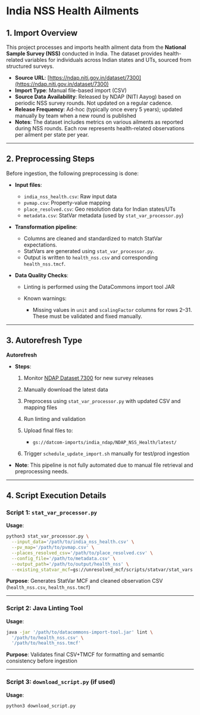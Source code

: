 
# India NSS Health Ailments

## 1. Import Overview

This project processes and imports health ailment data from the **National Sample Survey (NSS)** conducted in India. The dataset provides health-related variables for individuals across Indian states and UTs, sourced from structured surveys.

* **Source URL**: [https://ndap.niti.gov.in/dataset/7300](https://ndap.niti.gov.in/dataset/7300)
* **Import Type**: Manual file-based import (CSV)
* **Source Data Availability**: Released by NDAP (NITI Aayog) based on periodic NSS survey rounds. Not updated on a regular cadence.
* **Release Frequency**: Ad-hoc (typically once every 5 years); updated manually by team when a new round is published
* **Notes**: The dataset includes metrics on various ailments as reported during NSS rounds. Each row represents health-related observations per ailment per state per year.

---

## 2. Preprocessing Steps

Before ingestion, the following preprocessing is done:

* **Input files**:

  * `india_nss_health.csv`: Raw input data
  * `pvmap.csv`: Property-value mapping
  * `place_resolved.csv`: Geo resolution data for Indian states/UTs
  * `metadata.csv`: StatVar metadata (used by `stat_var_processor.py`)
* **Transformation pipeline**:

  * Columns are cleaned and standardized to match StatVar expectations.
  * StatVars are generated using `stat_var_processor.py`.
  * Output is written to `health_nss.csv` and corresponding `health_nss.tmcf`.
* **Data Quality Checks**:

  * Linting is performed using the DataCommons import tool JAR
  * Known warnings:

    * Missing values in `unit` and `scalingFactor` columns for rows 2–31. These must be validated and fixed manually.

---

## 3. Autorefresh Type

**Autorefresh**

* **Steps**:

  1. Monitor [NDAP Dataset 7300](https://ndap.niti.gov.in/dataset/7300) for new survey releases
  2. Manually download the latest data
  3. Preprocess using `stat_var_processor.py` with updated CSV and mapping files
  4. Run linting and validation
  5. Upload final files to:

     * `gs://datcom-imports/india_ndap/NDAP_NSS_Health/latest/`
  6. Trigger `schedule_update_import.sh` manually for test/prod ingestion
* **Note**: This pipeline is not fully automated due to manual file retrieval and preprocessing needs.

---

## 4. Script Execution Details

### Script 1: `stat_var_processor.py`

**Usage**:

```bash
python3 stat_var_processor.py \
  --input_data='/path/to/india_nss_health.csv' \
  --pv_map='/path/to/pvmap.csv' \
  --places_resolved_csv='/path/to/place_resolved.csv' \
  --config_file='/path/to/metadata.csv' \
  --output_path='/path/to/output/health_nss' \
  --existing_statvar_mcf=gs://unresolved_mcf/scripts/statvar/stat_vars.mcf
```

**Purpose**: Generates StatVar MCF and cleaned observation CSV (`health_nss.csv`, `health_nss.tmcf`)

---

### Script 2: Java Linting Tool

**Usage**:

```bash
java -jar '/path/to/datacommons-import-tool.jar' lint \
  '/path/to/health_nss.csv' \
  '/path/to/health_nss.tmcf'
```

**Purpose**: Validates final CSV+TMCF for formatting and semantic consistency before ingestion

---

### Script 3: `download_script.py` (if used)

**Usage**:

```bash
python3 download_script.py
```


